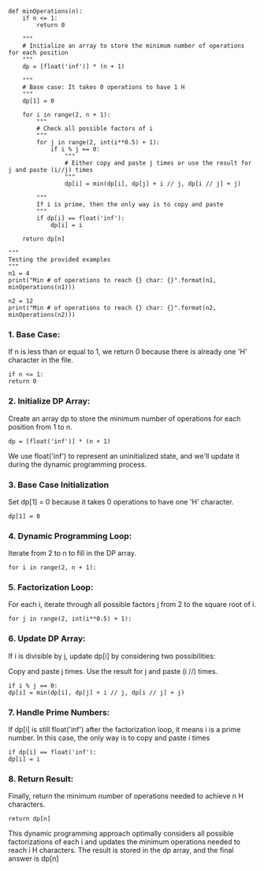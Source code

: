 ```
def minOperations(n):
    if n <= 1:
        return 0

    """
    # Initialize an array to store the minimum number of operations for each position
    """
    dp = [float('inf')] * (n + 1)

    """
    # Base case: It takes 0 operations to have 1 H
    """
    dp[1] = 0

    for i in range(2, n + 1):
        """
        # Check all possible factors of i
        """
        for j in range(2, int(i**0.5) + 1):
            if i % j == 0:
                """
                # Either copy and paste j times or use the result for j and paste (i//j) times
                """
                dp[i] = min(dp[i], dp[j] + i // j, dp[i // j] + j)

        """
        If i is prime, then the only way is to copy and paste
        """
        if dp[i] == float('inf'):
            dp[i] = i

    return dp[n]

"""
Testing the provided examples
"""
n1 = 4
print("Min # of operations to reach {} char: {}".format(n1, minOperations(n1)))

n2 = 12
print("Min # of operations to reach {} char: {}".format(n2, minOperations(n2)))

```

### 1. Base Case:

If n is less than or equal to 1, we return 0 because there is already one 'H' character in the file.

    if n <= 1:
    return 0

### 2. Initialize DP Array:
Create an array dp to store the minimum number of operations for each position from 1 to n.

    dp = [float('inf')] * (n + 1)

We use float('inf') to represent an uninitialized state, and we'll update it during the dynamic programming process.

### 3. Base Case Initialization
Set dp[1] = 0 because it takes 0 operations to have one 'H' character.

    dp[1] = 0

### 4. Dynamic Programming Loop:
Iterate from 2 to n to fill in the DP array.

    for i in range(2, n + 1):

### 5. Factorization Loop:
For each i, iterate through all possible factors j from 2 to the square root of i.

    for j in range(2, int(i**0.5) + 1):

### 6. Update DP Array:
If i is divisible by j, update dp[i] by considering two possibilities:

Copy and paste j times.
Use the result for j and paste (i //) times.

    if i % j == 0:
    dp[i] = min(dp[i], dp[j] + i // j, dp[i // j] + j)


### 7. Handle Prime Numbers:
If dp[i] is still float('inf') after the factorization loop, it means i is a prime number. In this case, the only way is to copy and paste i times

    if dp[i] == float('inf'):
    dp[i] = i

### 8. Return Result:

Finally, return the minimum number of operations needed to achieve n H characters.

    return dp[n]

This dynamic programming approach optimally considers all possible factorizations of each i and updates the minimum operations needed to reach i H characters. The result is stored in the dp array, and the final answer is dp[n]
